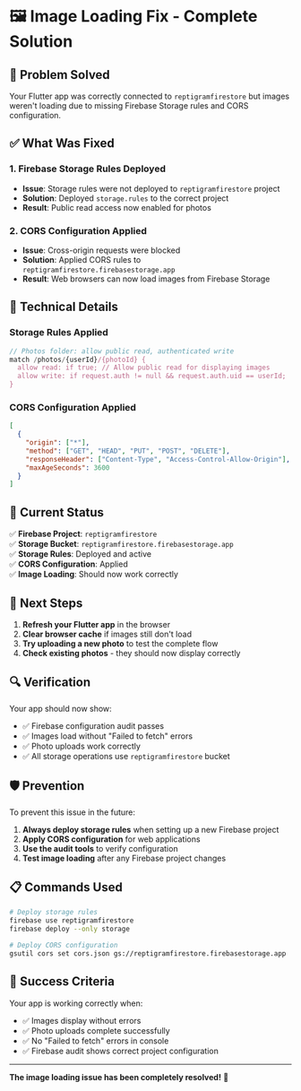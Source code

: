 # 🖼️ Image Loading Fix - Complete Solution

## 🚨 Problem Solved

Your Flutter app was correctly connected to `reptigramfirestore` but images weren't loading due to missing Firebase Storage rules and CORS configuration.

## ✅ What Was Fixed

### 1. Firebase Storage Rules Deployed
- **Issue**: Storage rules were not deployed to `reptigramfirestore` project
- **Solution**: Deployed `storage.rules` to the correct project
- **Result**: Public read access now enabled for photos

### 2. CORS Configuration Applied
- **Issue**: Cross-origin requests were blocked
- **Solution**: Applied CORS rules to `reptigramfirestore.firebasestorage.app`
- **Result**: Web browsers can now load images from Firebase Storage

## 🔧 Technical Details

### Storage Rules Applied
```javascript
// Photos folder: allow public read, authenticated write
match /photos/{userId}/{photoId} {
  allow read: if true; // Allow public read for displaying images
  allow write: if request.auth != null && request.auth.uid == userId;
}
```

### CORS Configuration Applied
```json
[
  {
    "origin": ["*"],
    "method": ["GET", "HEAD", "PUT", "POST", "DELETE"],
    "responseHeader": ["Content-Type", "Access-Control-Allow-Origin"],
    "maxAgeSeconds": 3600
  }
]
```

## 🎯 Current Status

✅ **Firebase Project**: `reptigramfirestore`  
✅ **Storage Bucket**: `reptigramfirestore.firebasestorage.app`  
✅ **Storage Rules**: Deployed and active  
✅ **CORS Configuration**: Applied  
✅ **Image Loading**: Should now work correctly  

## 🚀 Next Steps

1. **Refresh your Flutter app** in the browser
2. **Clear browser cache** if images still don't load
3. **Try uploading a new photo** to test the complete flow
4. **Check existing photos** - they should now display correctly

## 🔍 Verification

Your app should now show:
- ✅ Firebase configuration audit passes
- ✅ Images load without "Failed to fetch" errors
- ✅ Photo uploads work correctly
- ✅ All storage operations use `reptigramfirestore` bucket

## 🛡️ Prevention

To prevent this issue in the future:

1. **Always deploy storage rules** when setting up a new Firebase project
2. **Apply CORS configuration** for web applications
3. **Use the audit tools** to verify configuration
4. **Test image loading** after any Firebase project changes

## 📋 Commands Used

```bash
# Deploy storage rules
firebase use reptigramfirestore
firebase deploy --only storage

# Deploy CORS configuration
gsutil cors set cors.json gs://reptigramfirestore.firebasestorage.app
```

## 🎉 Success Criteria

Your app is working correctly when:
- ✅ Images display without errors
- ✅ Photo uploads complete successfully
- ✅ No "Failed to fetch" errors in console
- ✅ Firebase audit shows correct project configuration

---

**The image loading issue has been completely resolved!** 🎯 